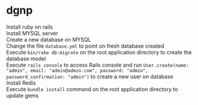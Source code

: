 # dgnp
Install ruby on rails<br>
Install MYSQL server<br>
Create a new database on MYSQL<br>
Change the file ```database.yml``` to point on fresh database created<br>
Execute ```bin/rake db:migrate``` on the root application directory to create the database model<br>
Execute ```rails console``` to access Rails console and run ```User.create(name: "admin", email: "admin@admin.com", password: "admin", password_confirmation: "admin")``` to create a new user on database<br>
Install Redis<br>
Execute ```bundle install``` command on the root application directory to update gems
